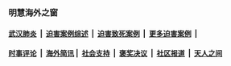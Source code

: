 
### 明慧海外之窗

####  [武汉肺炎](indexes/365.md?t=06251500) &nbsp;|&nbsp;  [迫害案例综述](indexes/328.md?t=06251500) &nbsp;|&nbsp; [迫害致死案例](indexes/277.md?t=06251500)  &nbsp;|&nbsp; [更多迫害案例](indexes/81.md?t=06251500)  &nbsp;|&nbsp; 
####  [时事评论](indexes/19.md?t=06251500) &nbsp;|&nbsp; [海外简讯](indexes/245.md?t=06251500)&nbsp;|&nbsp;  [社会支持](indexes/140.md?t=06251500) &nbsp;|&nbsp; [褒奖决议](indexes/282.md?t=06251500) &nbsp;|&nbsp; [社区报道](indexes/91.md?t=06251500)  &nbsp;|&nbsp; [天人之间](indexes/78.md?t=06251500) 

